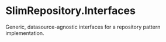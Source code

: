 # SlimRepository.Interfaces

Generic, datasource-agnostic interfaces for a repository pattern implementation.
